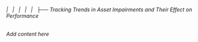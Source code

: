 ###### |   |   |   |   |   ├── Tracking Trends in Asset Impairments and Their Effect on Performance

*Add content here*